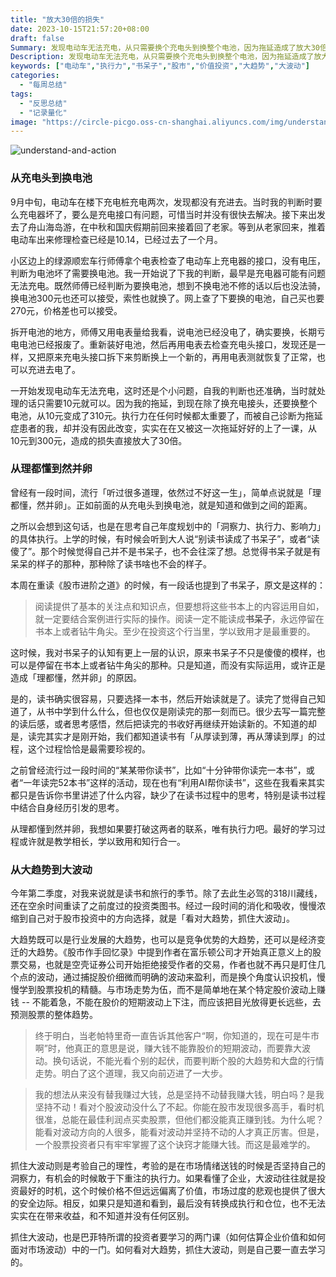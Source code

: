 ```yaml
---
title: "放大30倍的损失"
date: 2023-10-15T21:57:20+08:00
draft: false
Summary: 发现电动车无法充电，从只需要换个充电头到换整个电池，因为拖延造成了放大30倍的损失。有的时候，执行力真的太重要了。正如「懂得很多道理，依然过不好这一生」一样，最终还是输在了执行力上。除了把时间用于思考重要的事情，更重要的还是要真的去行动。
Description: 发现电动车无法充电，从只需要换个充电头到换整个电池，因为拖延造成了放大30倍的损失。有的时候，执行力真的太重要了。正如「懂得很多道理，依然过不好这一生」一样，最终还是输在了执行力上。除了把时间用于思考重要的事情，更重要的还是要真的去行动。
keywords: ["电动车","执行力","书呆子","股市","价值投资","大趋势","大波动"]
categories:
  - "每周总结"
tags:
  - "反思总结"
  - "记录量化"
image: "https://circle-picgo.oss-cn-shanghai.aliyuncs.com/img/understand-and-action.png"
---
```


![understand-and-action](https://circle-picgo.oss-cn-shanghai.aliyuncs.com/img/understand-and-action.png)

### 从充电头到换电池

9月中旬，电动车在楼下充电桩充电两次，发现都没有充进去。当时我的判断时要么充电器坏了，要么是充电接口有问题，可惜当时并没有很快去解决。接下来出发去了舟山海岛游，在中秋和国庆假期前回来接着回了老家。等到从老家回来，推着电动车出来修理检查已经是10.14，已经过去了一个月。

小区边上的绿源顺宏车行师傅拿个电表检查了电动车上充电器的接口，没有电压，判断为电池坏了需要换电池。我一开始说了下我的判断，最早是充电器可能有问题无法充电。既然师傅已经判断为要换电池，想到不换电池不修的话以后也没法骑，换电池300元也还可以接受，索性也就换了。网上查了下要换的电池，自己买也要270元，价格差也可以接受。

拆开电池的地方，师傅又用电表量给我看，说电池已经没电了，确实要换，长期亏电电池已经报废了。重新装好电池，然后再用电表去检查充电头接口，发现还是一样，又把原来充电头接口拆下来剪断换上一个新的，再用电表测就恢复了正常，也可以充进去电了。

一开始发现电动车无法充电，这时还是个小问题，自我的判断也还准确，当时就处理的话只需要10元就可以。因为我的拖延，到现在除了换充电接头，还要换整个电池，从10元变成了310元。执行力在任何时候都太重要了，而被自己诊断为拖延症患者的我，却并没有因此改变，实实在在又被这一次拖延好好的上了一课，从10元到300元，造成的损失直接放大了30倍。

### 从理都懂到然并卵

曾经有一段时间，流行「听过很多道理，依然过不好这一生」，简单点说就是「理都懂，然并卵」。正如前面的从充电头到换电池，就是知道和做到之间的距离。

之所以会想到这句话，也是在思考自己年度规划中的「洞察力、执行力、影响力」的具体执行。上学的时候，有时候会听到大人说“别读书读成了书呆子”，或者“读傻了”。那个时候觉得自己并不是书呆子，也不会往深了想。总觉得书呆子就是有呆呆的样子的那种，那种除了读书啥也不会的样子。

本周在重读《股市进阶之道》的时候，有一段话也提到了书呆子，原文是这样的：

> 阅读提供了基本的关注点和知识点，但要想将这些书本上的内容运用自如，就一定要结合案例进行实际的操作。阅读一定不能读成**书呆子**，永远停留在书本上或者钻牛角尖。至少在投资这个行当里，学以致用才是最重要的。

这时候，我对书呆子的认知有更上一层的认识，原来书呆子不只是傻傻的模样，也可以是停留在书本上或者钻牛角尖的那种。只是知道，而没有实际运用，或许正是造成「理都懂，然并卵」的原因。

是的，读书确实很容易，只要选择一本书，然后开始读就是了。读完了觉得自己知道了，从书中学到什么什么，但也仅仅是刚读完的那一刻而已。很少去写一篇完整的读后感，或者思考感悟，然后把读完的书收好再继续开始读新的。不知道的却是，读完其实才是刚开始，我们都知道读书有「从厚读到薄，再从薄读到厚」的过程，这个过程恰恰是最需要珍视的。

之前曾经流行过一段时间的“某某带你读书”，比如“十分钟带你读完一本书”，或者“一年读完52本书”这样的活动，现在也有“利用AI帮你读书”，这些在我看来其实都只是告诉你书里讲述了什么内容，缺少了在读书过程中的思考，特别是读书过程中结合自身经历引发的思考。

从理都懂到然并卵，我想如果要打破这两者的联系，唯有执行力吧。最好的学习过程或许就是教学相长，学以致用和知行合一。

### 从大趋势到大波动

今年第二季度，对我来说就是读书和旅行的季节。除了去此生必驾的318川藏线，还在空余时间重读了之前度过的投资类图书。经过一段时间的消化和吸收，慢慢浓缩到自己对于股市投资中的方向选择，就是「看对大趋势，抓住大波动」。

大趋势既可以是行业发展的大趋势，也可以是竞争优势的大趋势，还可以是经济变迁的大趋势。《股市作手回忆录》中提到作者在富乐顿公司才开始真正意义上的股票交易，也就是空壳证券公司开始拒绝接受作者的交易，作者也就不再只是盯住几个点的波动，通过捕捉股价细微而明确的波动来盈利，而是换个角度认识投机，慢慢学到股票投机的精髓。与市场走势为伍，而不是简单地在某个特定股价波动上赚钱 -- 不能着急，不能在股价的短期波动上下注，而应该把目光放得更长远些，去预测股票的整体趋势。

> 终于明白，当老帕特里奇一直告诉其他客户“啊，你知道的，现在可是牛市啊”时，他真正的意思是说，赚大钱不能靠股价的短期波动，而要靠大波动。换句话说，不能光看个别的起伏，而要判断个股的大趋势和大盘的行情走势。明白了这个道理，我又向前迈进了一大步。

> 我的想法从来没有替我赚过大钱，总是坚持不动替我赚大钱，明白吗？是我坚持不动！看对个股波动没什么了不起。你能在股市发现很多高手，看时机很准，总能在最佳利润点买卖股票，但他们都没能真正赚到钱。为什么呢？能看对波动方向的人很多，能看对波动并坚持不动的人才真正厉害。但是，一个股票投资者只有牢牢掌握了这个诀窍才能赚大钱。而这是最难学的。

抓住大波动则是考验自己的理性，考验的是在市场情绪送钱的时候是否坚持自己的洞察力，有机会的时候敢于下重注的执行力。如果看懂了企业，大波动往往就是投资最好的时机，这个时候价格不但远远偏离了价值，市场过度的悲观也提供了很大的安全边际。相反，如果只是知道和看到，最后没有转换成执行和仓位，也不无法实实在在带来收益，和不知道并没有任何区别。

抓住大波动，也是巴菲特所谓的投资者要学习的两门课（如何估算企业价值和如何面对市场波动）中的一门。如何看对大趋势，抓住大波动，则是自己要一直去学习的。
